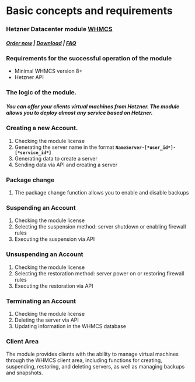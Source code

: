 # Basic concepts and requirements

### Hetzner Datacenter module **[WHMCS](https://puqcloud.com/link.php?id=77)**

#####  [Order now](https://puqcloud.com/whmcs-module-hetzner-datacenter.php) | [Download](https://download.puqcloud.com/WHMCS/servers/PUQ_WHMCS-HetznerDatacenter/) | [FAQ](https://faq.puqcloud.com/)

### **Requirements for the successful operation of the module**

- Minimal WHMCS version 8+
- Hetzner API

### The logic of the module.

##### You can offer your clients virtual machines from Hetzner. The module allows you to deploy almost any service based on Hetzner.

### Creating a new Account.

1. Checking the module license
2. Generating the server name in the format **`NameServer-[*user_id*]-[*service_id*]`**
3. Generating data to create a server
4. Sending data via API and creating a server

### Package change

1. The package change function allows you to enable and disable backups

### Suspending an Account

1. Checking the module license
2. Selecting the suspension method: server shutdown or enabling firewall rules
3. Executing the suspension via API

### Unsuspending an Account

1. Checking the module license
2. Selecting the restoration method: server power on or restoring firewall rules
3. Executing the restoration via API

### Terminating an Account

1. Checking the module license
2. Deleting the server via API
3. Updating information in the WHMCS database

### Client Area

The module provides clients with the ability to manage virtual machines through the WHMCS client area, including functions for creating, suspending, restoring, and deleting servers, as well as managing backups and snapshots.